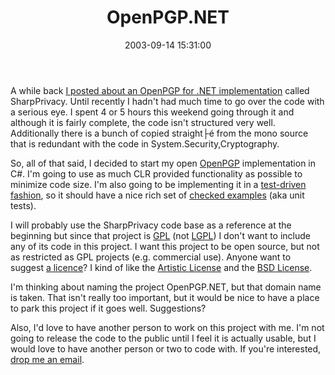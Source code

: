 ﻿---
layout: post
title: "OpenPGP.NET"
comments: false
date: 2003-09-14 15:31:00
updated: 2004-05-02 09:36:00
categories:
 - Technology
subtext-id: c19af66a-602b-4e7c-bfc4-d4bb2d40c348
alias: /blog/OpenPGPNET.aspx
---


A while back [I posted about an OpenPGP for .NET implementation](http://www.peterprovost.org/weblog/PermaLink.aspx?guid=404) called SharpPrivacy. Until recently I hadn't had much time to go over the code with a serious eye. I spent 4 or 5 hours this weekend going through it and although it is fairly complete, the code isn't structured very well. Additionally there is a bunch of copied straight├é from the mono source that is redundant with the code in System.Security,Cryptography.

So, all of that said, I decided to start my open [OpenPGP](http://www.faqs.org/rfcs/rfc2440.html) implementation in C#. I'm going to use as much CLR provided functionality as possible to minimize code size. I'm also going to be implementing it in a [test-driven fashion](http://www.peterprovost.org/Test-Driven%20Development%20in%20.NET.pdf), so it should have a nice rich set of [checked examples](http://www.testing.com/cgi-bin/blog/2003/08/27#agile-testing-project-3) (aka unit tests).

I will probably use the SharpPrivacy code base as a reference at the beginning but since that project is [GPL](http://opensource.org/licenses/gpl-license.php) (not [LGPL](http://opensource.org/licenses/lgpl-license.php)) I don't want to include any of its code in this project. I want this project to be open source, but not as restricted as GPL projects (e.g. commercial use). Anyone want to suggest [a licence](http://opensource.org/licenses/)? I kind of like the [Artistic License](http://opensource.org/licenses/artistic-license.php) and the [BSD License](http://opensource.org/licenses/bsd-license.php).

I'm thinking about naming the project OpenPGP.NET, but that domain name is taken. That isn't really too important, but it would be nice to have a place to park this project if it goes well. Suggestions?

Also, I'd love to have another person to work on this project with me. I'm not going to release the code to the public until I feel it is actually usable, but I would love to have another person or two to code with. If you're interested, [drop me an email](mailto:peter@provost.org?subject=OpenPGP.NET).
